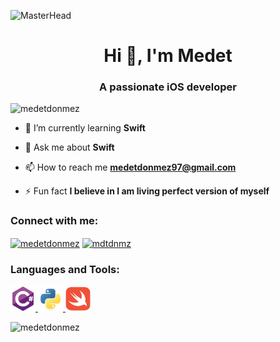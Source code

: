 ![MasterHead](https://liveblogspot.com/wp-content/uploads/2019/05/iOS-App-Development.png)
<h1 align="center">Hi 👋, I'm Medet</h1>
<h3 align="center">A passionate iOS developer</h3>


<p align="left"> <img src="https://komarev.com/ghpvc/?username=medetdonmez&label=Profile%20views&color=0e75b6&style=flat" alt="medetdonmez" /> </p>


- 🌱 I’m currently learning **Swift**

- 💬 Ask me about **Swift**

- 📫 How to reach me **medetdonmez97@gmail.com**

- ⚡ Fun fact **I believe in I am living perfect version of myself**

<h3 align="left">Connect with me:</h3>
<p align="left">
<a href="https://linkedin.com/in/medetdonmez" target="blank"><img align="center" src="https://raw.githubusercontent.com/rahuldkjain/github-profile-readme-generator/master/src/images/icons/Social/linked-in-alt.svg" alt="medetdonmez" height="30" width="40" /></a>
<a href="https://instagram.com/mdtdnmz" target="blank"><img align="center" src="https://raw.githubusercontent.com/rahuldkjain/github-profile-readme-generator/master/src/images/icons/Social/instagram.svg" alt="mdtdnmz" height="30" width="40" /></a>
</p>


<h3 align="left">Languages and Tools:</h3>
<p align="left"> <a href="https://www.w3schools.com/cs/" target="_blank" rel="noreferrer"> <img src="https://raw.githubusercontent.com/devicons/devicon/master/icons/csharp/csharp-original.svg" alt="csharp" width="40" height="40"/> </a> <a href="https://www.python.org" target="_blank" rel="noreferrer"> <img src="https://raw.githubusercontent.com/devicons/devicon/master/icons/python/python-original.svg" alt="python" width="40" height="40"/> </a> <a href="https://developer.apple.com/swift/" target="_blank" rel="noreferrer"> <img src="https://raw.githubusercontent.com/devicons/devicon/master/icons/swift/swift-original.svg" alt="swift" width="40" height="40"/> </a> </p>

<p><img align="left" src="https://github-readme-stats.vercel.app/api/top-langs?username=medetdonmez&show_icons=true&locale=en&layout=compact" alt="medetdonmez" /></p>



